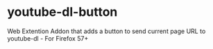 # youtube-dl-button
Web Extention Addon that adds a button to send current page URL to youtube-dl - For Firefox 57+
